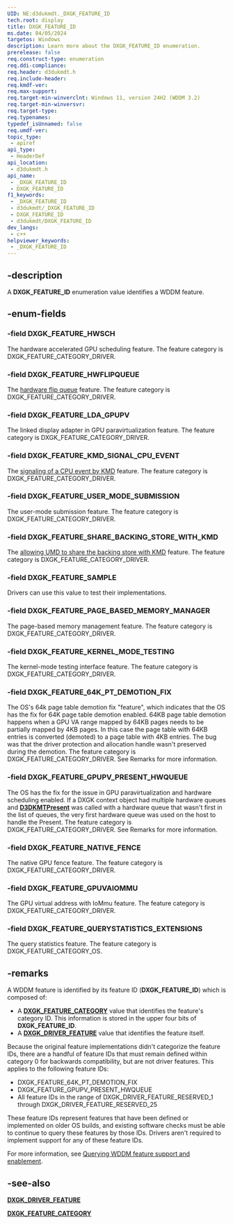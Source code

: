 ```yaml
---
UID: NE:d3dukmdt._DXGK_FEATURE_ID
tech.root: display
title: DXGK_FEATURE_ID
ms.date: 04/05/2024
targetos: Windows
description: Learn more about the DXGK_FEATURE_ID enumeration.
prerelease: false
req.construct-type: enumeration
req.ddi-compliance: 
req.header: d3dukmdt.h
req.include-header: 
req.kmdf-ver: 
req.max-support: 
req.target-min-winverclnt: Windows 11, version 24H2 (WDDM 3.2)
req.target-min-winversvr: 
req.target-type: 
req.typenames: 
typedef_isUnnamed: false
req.umdf-ver: 
topic_type:
 - apiref
api_type:
 - HeaderDef
api_location:
 - d3dukmdt.h
api_name:
 - _DXGK_FEATURE_ID
 - DXGK_FEATURE_ID
f1_keywords:
 - _DXGK_FEATURE_ID
 - d3dukmdt/_DXGK_FEATURE_ID
 - DXGK_FEATURE_ID
 - d3dukmdt/DXGK_FEATURE_ID
dev_langs:
 - c++
helpviewer_keywords:
 - _DXGK_FEATURE_ID
---
```


## -description

A **DXGK_FEATURE_ID** enumeration value identifies a WDDM feature.

## -enum-fields

### -field DXGK_FEATURE_HWSCH

The hardware accelerated GPU scheduling feature. The feature category is DXGK_FEATURE_CATEGORY_DRIVER.

### -field DXGK_FEATURE_HWFLIPQUEUE

The [hardware flip queue](/windows-hardware/drivers/display/hardware-flip-queue) feature. The feature category is DXGK_FEATURE_CATEGORY_DRIVER.

### -field DXGK_FEATURE_LDA_GPUPV

The linked display adapter in GPU paravirtualization feature. The feature category is DXGK_FEATURE_CATEGORY_DRIVER.

### -field DXGK_FEATURE_KMD_SIGNAL_CPU_EVENT

The [signaling of a CPU event by KMD](/windows-hardware/drivers/display/signaling-cpu-event-from-kmd) feature. The feature category is DXGK_FEATURE_CATEGORY_DRIVER.

### -field DXGK_FEATURE_USER_MODE_SUBMISSION

The user-mode submission feature. The feature category is DXGK_FEATURE_CATEGORY_DRIVER.

### -field DXGK_FEATURE_SHARE_BACKING_STORE_WITH_KMD

The [allowing UMD to share the backing store with KMD](/windows-hardware/drivers/display/sharing-backing-store-with-kmd) feature. The feature category is DXGK_FEATURE_CATEGORY_DRIVER.

### -field DXGK_FEATURE_SAMPLE

Drivers can use this value to test their implementations.

### -field DXGK_FEATURE_PAGE_BASED_MEMORY_MANAGER

The page-based memory management feature. The feature category is DXGK_FEATURE_CATEGORY_DRIVER.

### -field DXGK_FEATURE_KERNEL_MODE_TESTING

The kernel-mode testing interface feature. The feature category is DXGK_FEATURE_CATEGORY_DRIVER.

### -field DXGK_FEATURE_64K_PT_DEMOTION_FIX

The OS's 64k page table demotion fix "feature", which indicates that the OS has the fix for 64K page table demotion enabled. 64KB page table demotion happens when a GPU VA range mapped by 64KB pages needs to be partially mapped by 4KB pages. In this case the page table with 64KB entries is converted (demoted) to a page table with 4KB entries. The bug was that the driver protection and allocation handle wasn't preserved during the demotion. The feature category is DXGK_FEATURE_CATEGORY_DRIVER. See Remarks for more information.

### -field DXGK_FEATURE_GPUPV_PRESENT_HWQUEUE

The OS has the fix for the issue in GPU paravirtualization and hardware scheduling enabled. If a DXGK context object had multiple hardware queues and [**D3DKMTPresent**](../d3dkmthk/ns-d3dkmthk-_d3dkmt_present.md) was called with a hardware queue that wasn't first in the list of queues, the very first hardware queue was used on the host to handle the Present. The feature category is DXGK_FEATURE_CATEGORY_DRIVER. See Remarks for more information.

### -field DXGK_FEATURE_NATIVE_FENCE

The native GPU fence feature. The feature category is DXGK_FEATURE_CATEGORY_DRIVER.

### -field DXGK_FEATURE_GPUVAIOMMU

The GPU virtual address with IoMmu feature. The feature category is DXGK_FEATURE_CATEGORY_DRIVER.

### -field DXGK_FEATURE_QUERYSTATISTICS_EXTENSIONS

The query statistics feature. The feature category is DXGK_FEATURE_CATEGORY_OS.

## -remarks

A WDDM feature is identified by its feature ID (**DXGK_FEATURE_ID**) which is composed of:

* A [**DXGK_FEATURE_CATEGORY**](ne-d3dukmdt-dxgk_feature_category.md) value that identifies the feature's category ID. This information is stored in the upper four bits of **DXGK_FEATURE_ID**.
* A [**DXGK_DRIVER_FEATURE**](ne-d3dukmdt-dxgk_driver_feature.md) value that identifies the feature itself.

Because the original feature implementations didn't categorize the feature IDs, there are a handful of feature IDs that must remain defined within category 0 for backwards compatibility, but are not driver features. This applies to the following feature IDs:

* DXGK_FEATURE_64K_PT_DEMOTION_FIX
* DXGK_FEATURE_GPUPV_PRESENT_HWQUEUE
* All feature IDs in the range of DXGK_DRIVER_FEATURE_RESERVED_1 through DXGK_DRIVER_FEATURE_RESERVED_25

These feature IDs represent features that have been defined or implemented on older OS builds, and existing software checks must be able to continue to query these features by those IDs. Drivers aren't required to implement support for any of these feature IDs.

For more information, see [Querying WDDM feature support and enablement](/windows-hardware/drivers/display/querying-wddm-feature-support-and-enablement).

## -see-also

[**DXGK_DRIVER_FEATURE**](ne-d3dukmdt-dxgk_driver_feature.md)

[**DXGK_FEATURE_CATEGORY**](ne-d3dukmdt-dxgk_feature_category.md)
